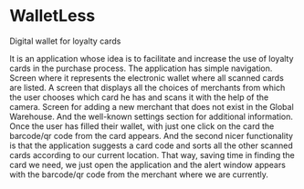 # WalletLess
Digital wallet for loyalty cards

It is an application whose idea is to facilitate and increase the use of loyalty cards in the purchase process.
The application has simple navigation. Screen where it represents the electronic wallet where all scanned cards are listed.
A screen that displays all the choices of merchants from which the user chooses which card he has and scans it with the help of the camera. 
Screen for adding a new merchant that does not exist in the Global Warehouse. 
And the well-known settings section for additional information.
Once the user has filled their wallet, with just one click on the card the barcode/qr code from the card appears. 
And the second nicer functionality is that the application suggests a card code and sorts all the other scanned cards according to our current location. 
That way, saving time in finding the card we need, we just open the application and the alert window appears with the barcode/qr code from the merchant where we are currently.
